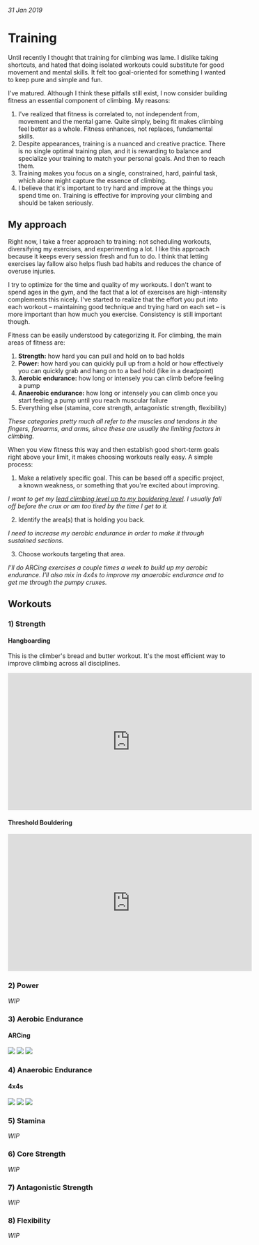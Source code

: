 *31 Jan 2019*

# Training

Until recently I thought that training for climbing was lame. I dislike taking shortcuts, and hated that doing isolated workouts could substitute for good movement and mental skills. It felt too goal-oriented for something I wanted to keep pure and simple and fun.

I've matured. Although I think these pitfalls still exist, I now consider building fitness an essential component of climbing. My reasons:

1. I've realized that fitness is correlated to, not independent from, movement and the mental game. Quite simply, being fit makes climbing feel better as a whole. Fitness enhances, not replaces, fundamental skills.
2. Despite appearances, training is a nuanced and creative practice. There is no single optimal training plan, and it is rewarding to balance and specialize your training to match your personal goals. And then to reach them.
3. Training makes you focus on a single, constrained, hard, painful task, which alone might capture the essence of climbing.
4. I believe that it's important to try hard and improve at the things you spend time on. Training is effective for improving your climbing and should be taken seriously.

## My approach

Right now, I take a freer approach to training: not scheduling workouts, diversifying my exercises, and experimenting a lot. I like this approach because it keeps every session fresh and fun to do. I think that letting exercises lay fallow also helps flush bad habits and reduces the chance of overuse injuries.

I try to optimize for the time and quality of my workouts. I don't want to spend ages in the gym, and the fact that a lot of exercises are high-intensity complements this nicely. I've started to realize that the effort you put into each workout – maintaining good technique and trying hard on each set – is more important than how much you exercise. Consistency is still important though.

Fitness can be easily understood by categorizing it. For climbing, the main areas of fitness are:

1. **Strength:** how hard you can pull and hold on to bad holds
2. **Power:** how hard you can quickly pull up from a hold or how effectively you can quickly grab and hang on to a bad hold (like in a deadpoint)
3. **Aerobic endurance:** how long or intensely you can climb before feeling a pump
4. **Anaerobic endurance:** how long or intensely you can climb once you start feeling a pump until you reach muscular failure
5. Everything else (stamina, core strength, antagonistic strength, flexibility)

*These categories pretty much all refer to the muscles and tendons in the fingers, forearms, and arms, since these are usually the limiting factors in climbing.*

When you view fitness this way and then establish good short-term goals right above your limit, it makes choosing workouts really easy. A simple process:

1) Make a relatively specific goal. This can be based off a specific project, a known weakness, or something that you're excited about improving.

*I want to get my [lead climbing level up to my bouldering level](https://www.mec.ca/en/explore/climbing-grade-conversion). I usually fall off before the crux or am too tired by the time I get to it.*

2) Identify the area(s) that is holding you back.

*I need to increase my aerobic endurance in order to make it through sustained sections.*

3) Choose workouts targeting that area.

*I'll do ARCing exercises a couple times a week to build up my aerobic endurance. I'll also mix in 4x4s to improve my anaerobic endurance and to get me through the pumpy cruxes.*

## Workouts

### 1) Strength

#### Hangboarding

This is the climber's bread and butter workout. It's the most efficient way to improve climbing across all disciplines.

<iframe width="560" height="315" src="https://www.youtube.com/embed/VeKE5VH5-qg" frameborder="0" allow="accelerometer; autoplay; encrypted-media; gyroscope; picture-in-picture" allowfullscreen></iframe>

#### Threshold Bouldering

<iframe width="560" height="315" src="https://www.youtube.com/embed/sKzDko8DVDw" frameborder="0" allow="accelerometer; autoplay; encrypted-media; gyroscope; picture-in-picture" allowfullscreen></iframe>

### 2) Power

*WIP*

### 3) Aerobic Endurance

#### ARCing

<img src="./pics/aerobic1.jpg" />
<img src="./pics/aerobic2.jpg" />
<img src="./pics/aerobic3.jpg" />

### 4) Anaerobic Endurance

#### 4x4s


<img src="./pics/anaerobic1.jpg" />
<img src="./pics/anaerobic2.jpg" />
<img src="./pics/anaerobic3.jpg" />

### 5) Stamina

*WIP*

### 6) Core Strength

*WIP*

### 7) Antagonistic Strength

*WIP*

### 8) Flexibility

*WIP*
